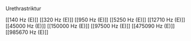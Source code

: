 Urethrastriktur

[[140 Hz (E)]]
[[320 Hz (E)]]
[[950 Hz (E)]]
[[5250 Hz (E)]]
[[12710 Hz (E)]]
[[45000 Hz (E)]]
[[150000 Hz (E)]]
[[97500 Hz (E)]]
[[475090 Hz (E)]]
[[985670 Hz (E)]]